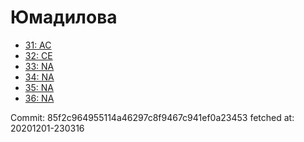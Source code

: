# Юмадилова
- [31: AC](31.md)
- [32: CE](32.md)
- [33: NA](33.md)
- [34: NA](34.md)
- [35: NA](35.md)
- [36: NA](36.md)

Commit: 85f2c964955114a46297c8f9467c941ef0a23453
 fetched at: 20201201-230316

